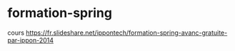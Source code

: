 # formation-spring

cours 
https://fr.slideshare.net/ippontech/formation-spring-avanc-gratuite-par-ippon-2014
